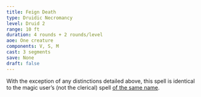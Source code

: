 ```yaml
---
title: Feign Death
type: Druidic Necromancy
level: Druid 2
range: 10 ft
duration: 4 rounds + 2 rounds/level
aoe: One creature
components: V, S, M
cast: 3 segments
save: None
draft: false
---
```


With the exception of any distinctions detailed above, this spell is identical to the magic user’s (not the clerical) spell [of the same name](/srd/spells/magic-user/feign-death).
